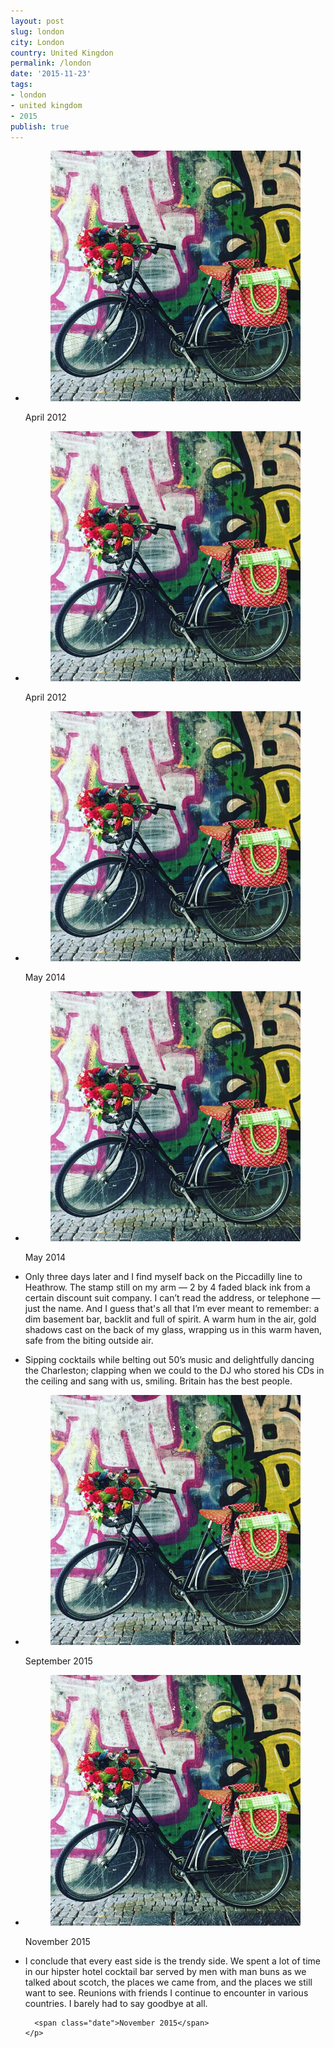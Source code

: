 ```yaml
---
layout: post
slug: london
city: London
country: United Kingdon
permalink: /london
date: '2015-11-23'
tags:
- london
- united kingdom
- 2015
publish: true
---
```


<ul class="photograph-composition">
  <li>
    <figure class="visual">
      <img src="../img/london/bike.jpg" alt="">
    </figure>
    <figcaption class="date">April 2012</figcaption>
  </li>
  <li>
    <figure class="visual">
      <img src="../img/london/bike.jpg" alt="">
    </figure>
    <figcaption class="date">April 2012</figcaption>
  </li>
  <li>
    <figure class="visual">
      <img src="../img/london/bike.jpg" alt="">
    </figure>
    <figcaption class="date">May 2014</figcaption>
  </li>
  <li>
    <figure class="visual">
      <img src="../img/london/bike.jpg" alt="">
    </figure>
    <figcaption class="date">May 2014</figcaption>
  </li>
  <li>
    <p class="poem">
    Only three days later and I find myself back on the Piccadilly line to Heathrow. The stamp still on my arm — 2 by 4 faded black ink from a certain discount suit company. I can’t read the address, or telephone — just the name. And I guess that's all that I’m ever meant to remember: a dim basement bar, backlit and full of spirit. A warm hum in the air, gold shadows cast on the back of my glass, wrapping us in this warm haven, safe from the biting outside air.
    </p>
  </li>
  <li>
    <p class="poem">
      Sipping cocktails while belting out 50’s music and delightfully dancing the Charleston; clapping when we could to the DJ who stored his CDs in the ceiling and sang with us, smiling. Britain has the best people.
    </p>
  </li>
  <li>
    <figure class="visual">
      <img src="../img/london/bike.jpg" alt="">
    </figure>
    <figcaption class="date">September 2015</figcaption>
  </li>
  <li>
    <figure class="visual">
      <img src="../img/london/bike.jpg" alt="">
    </figure>
    <figcaption class="date">November 2015</figcaption>
  </li>
  <li>
    <p class="poem">
      I conclude that every east side is the trendy side. We spent a lot of time in our hipster hotel cocktail bar served by men with man buns as we talked about scotch, the places we came from, and the places we still want to see. Reunions with friends I continue to encounter in various countries. I barely had to say goodbye at all.

      <span class="date">November 2015</span>
    </p>
  </li>
</ul>